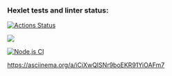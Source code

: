 ### Hexlet tests and linter status:
[![Actions Status](https://github.com/Nafanya-dev/frontend-project-lvl1/workflows/hexlet-check/badge.svg)](https://github.com/Nafanya-dev/frontend-project-lvl1/actions)

<a href="https://codeclimate.com/github/Nafanya-dev/frontend-project-lvl1/maintainability"><img src="https://api.codeclimate.com/v1/badges/8b937cdd3351a0a2c185/maintainability" /></a>

[![Node.js CI](https://github.com/Nafanya-dev/frontend-project-lvl1/actions/workflows/node.js.yml/badge.svg)](https://github.com/Nafanya-dev/frontend-project-lvl1/actions/workflows/node.js.yml)

 https://asciinema.org/a/iCiXwQISNr9boEKR91YiOAFm7

